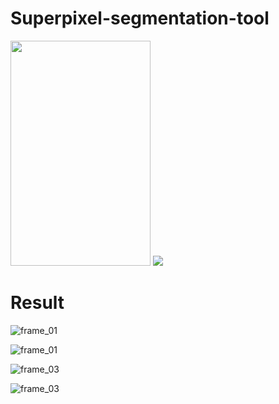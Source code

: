 # Superpixel-segmentation-tool
<img src="https://user-images.githubusercontent.com/25835750/51392035-21954680-1b77-11e9-88a9-0c6c1a3bfe9c.png" width="224" height="360"> <img src="https://user-images.githubusercontent.com/25835750/51392038-235f0a00-1b77-11e9-83c7-c67ee8978b40.png">




# Result

![frame_01](https://user-images.githubusercontent.com/25835750/51392093-4d183100-1b77-11e9-8883-10a8479b58bf.jpg)

![frame_01](https://user-images.githubusercontent.com/25835750/51392108-55706c00-1b77-11e9-9378-2a823c6921f6.jpg)

![frame_03](https://user-images.githubusercontent.com/25835750/51392099-51444e80-1b77-11e9-9324-0d24d72fc2de.jpg)

![frame_03](https://user-images.githubusercontent.com/25835750/51392109-55706c00-1b77-11e9-8506-d2b0ea25e7fa.jpg)
